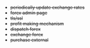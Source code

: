- ~~periodically update exchange rates~~
- ~~forex admin page~~
- ~~tls/ssl~~
- ~~profit making mechanism~~
- ~~dispatch forex~~
- ~~exchange forex~~
- ~~purchase external~~
